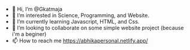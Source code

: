 - 👋 Hi, I’m @Gkatmaja
- 👀 I’m interested in Science, Programming, and Website.
- 🌱 I’m currently learning Javascript, HTML, and Css.
- 💞️ I’m looking to collaborate on some simple website project (because i'm a beginer)
- 📫 How to reach me https://abhikapersonal.netlify.app/

<!---
Gkatmaja/Gkatmaja is a ✨ special ✨ repository because its `README.md` (this file) appears on your GitHub profile.
You can click the Preview link to take a look at your changes.
--->

